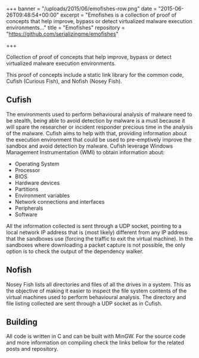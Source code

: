 +++
banner = "/uploads/2015/06/emofishes-row.png"
date = "2015-06-26T09:48:54+00:00"
excerpt = "Emofishes is a collection of proof of concepts that help improve, bypass or detect virtualized malware execution environments..."
title = "Emofishes"
repository = "https://github.com/serializingme/emofishes"

+++

Collection of proof of concepts that help improve, bypass or detect virtualized malware execution environments.

<!--more-->

This proof of concepts include a static link library for the common code, Cufish (Curious Fish), and Nofish (Nosey Fish).

## Cufish

The environments used to perform behavioural analysis of malware need to be stealth, being able to avoid detection by malware is a must because it will spare the researcher or incident responder precious time in the analysis of the malware. Cufish aims to help with that, providing information about the execution environment that could be used to pre-emptively improve the sandbox and avoid detection by malware. Cufish leverage Windows Management Instrumentation (WMI) to obtain information about:

* Operating System
* Processor
* BIOS
* Hardware devices
* Partitions
* Environment variables
* Network connections and interfaces
* Peripherals
* Software

All the information collected is sent through a UDP socket, pointing to a local network IP address that is (most likely) different from any IP address that the sandboxes use (forcing the traffic to exit the virtual machine). In the sandboxes where downloading a packet capture is not possible, the only option is to check the output of the dependency walker.

## Nofish

Nosey Fish lists all directories and files of all the drives in a system. This as the objective of making it easier to inspect the file system contents of the virtual machines used to perform behavioural analysis. The directory and file listing collected are sent through a UDP socket as in Cufish.

## Building

All code is written in C and can be built with MinGW. For the source code and more information on compiling check the links bellow for the related posts and repository.
